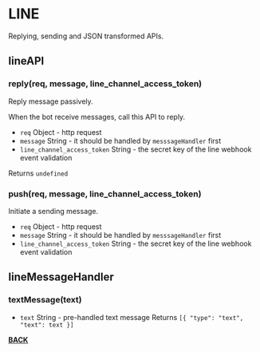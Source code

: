 # <a name="line"></a>LINE
Replying, sending and JSON transformed APIs.

## lineAPI
### reply(req, message, line_channel_access_token)
Reply message passively.

When the bot receive messages, call this API to reply.
* ``req`` Object - http request
* ``message`` String - it should be handled by ``messsageHandler`` first
* ``line_channel_access_token`` String - the secret key of the line webhook event validation

Returns ``undefined``

### push(req, message, line_channel_access_token)
Initiate a sending message.

* ``req`` Object - http request
* ``message`` String - it should be handled by ``messsageHandler`` first
* ``line_channel_access_token`` String - the secret key of the line webhook event validation

## lineMessageHandler
### textMessage(text)
* ``text`` String - pre-handled text message
Returns
``
[{
  "type": "text",
	"text": text
}]
``

<b>[BACK](https://github.com/Mist-Rain/Bot-Framework#documentation)</b>
